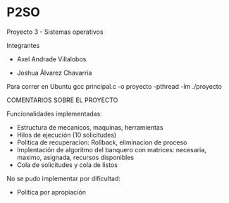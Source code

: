# P2SO
Proyecto 3 - Sistemas operativos

Integrantes
- Axel Andrade Villalobos

- Joshua Álvarez Chavarría

Para correr en Ubuntu
gcc principal.c -o proyecto -pthread -lm
./proyecto

COMENTARIOS SOBRE EL PROYECTO

Funcionalidades implementadas:

- Estructura de mecanicos, maquinas, herramientas
- Hilos de ejecución (10 solicitudes)
- Politica de recuperacion: Rollback, eliminacion de proceso
- Implentación de algoritmo del banquero con
matrices: necesaria, maximo, asignada, recursos disponibles
- Cola de solicitudes y cola de listos

No se pudo implementar por dificultad:

- Política por apropiación